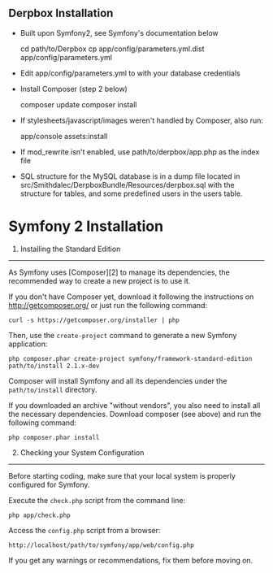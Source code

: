 Derpbox Installation
--------------------
- Built upon Symfony2, see Symfony's documentation below

    cd path/to/Derpbox
    cp app/config/parameters.yml.dist app/config/parameters.yml
- Edit app/config/parameters.yml to with your database credentials
- Install Composer (step 2 below)

    composer update
    composer install
- If stylesheets/javascript/images weren't handled by Composer, also run:

    app/console assets:install
- If mod_rewrite isn't enabled, use path/to/derpbox/app.php as the index file
- SQL structure for the MySQL database is in a dump file located in src/Smithdalec/DerpboxBundle/Resources/derpbox.sql with the structure for tables, and some predefined users in the users table.


Symfony 2 Installation
======================

1) Installing the Standard Edition
----------------------------------

As Symfony uses [Composer][2] to manage its dependencies, the recommended way
to create a new project is to use it.

If you don't have Composer yet, download it following the instructions on
http://getcomposer.org/ or just run the following command:

    curl -s https://getcomposer.org/installer | php

Then, use the `create-project` command to generate a new Symfony application:

    php composer.phar create-project symfony/framework-standard-edition path/to/install 2.1.x-dev

Composer will install Symfony and all its dependencies under the
`path/to/install` directory.

If you downloaded an archive "without vendors", you also need to install all
the necessary dependencies. Download composer (see above) and run the
following command:

    php composer.phar install

2) Checking your System Configuration
-------------------------------------

Before starting coding, make sure that your local system is properly
configured for Symfony.

Execute the `check.php` script from the command line:

    php app/check.php

Access the `config.php` script from a browser:

    http://localhost/path/to/symfony/app/web/config.php

If you get any warnings or recommendations, fix them before moving on.
